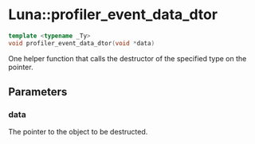 # Luna::profiler_event_data_dtor

```c++
template <typename _Ty>
void profiler_event_data_dtor(void *data)
```

One helper function that calls the destructor of the specified type on the pointer. 



## Parameters
### data
The pointer to the object to be destructed. 

